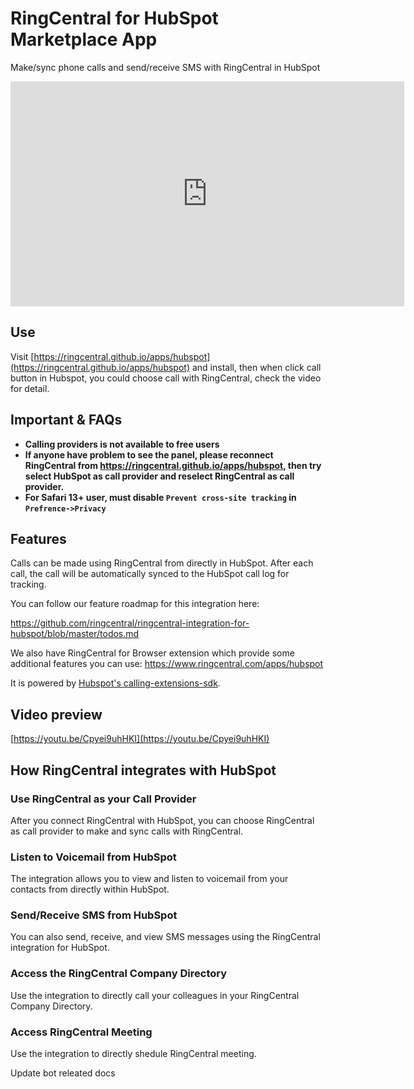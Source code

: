 # RingCentral for HubSpot Marketplace App

Make/sync phone calls and send/receive SMS with RingCentral in HubSpot

<iframe src="https://www.youtube.com/embed/1kTrMshj2KU?modestbranding=1&rel=0&theme=light" width="630" height="360" frameborder="0" allow="accelerometer; autoplay; encrypted-media; gyroscope; picture-in-picture" allowfullscreen></iframe>

## Use

Visit [https://ringcentral.github.io/apps/hubspot](https://ringcentral.github.io/apps/hubspot) and install, then when click call button in Hubspot, you could choose call with RingCentral, check the video for detail.

## Important & FAQs

- **Calling providers is not available to free users**
- **If anyone have problem to see the panel, please reconnect RingCentral from https://ringcentral.github.io/apps/hubspot, then try select HubSpot as call provider and reselect RingCentral as call provider.**
- **For Safari 13+ user, must disable `Prevent cross-site tracking` in `Prefrence->Privacy`**

## Features

Calls can be made using RingCentral from directly in HubSpot. After each call, the call will be automatically synced to the HubSpot call log for tracking.

You can follow our feature roadmap for this integration here:

https://github.com/ringcentral/ringcentral-integration-for-hubspot/blob/master/todos.md

We also have RingCentral for Browser extension which provide some additional features you can use: https://www.ringcentral.com/apps/hubspot

It is powered by [Hubspot's calling-extensions-sdk](https://github.com/HubSpot/calling-extensions-sdk).

## Video preview

[https://youtu.be/Cpyei9uhHKI](https://youtu.be/Cpyei9uhHKI)

## How RingCentral integrates with HubSpot

### Use RingCentral as your Call Provider

After you connect RingCentral with HubSpot, you can choose RingCentral as call provider to make and sync calls with RingCentral.

### Listen to Voicemail from HubSpot

The integration allows you to view and listen to voicemail from your contacts from directly within HubSpot.

### Send/Receive SMS from HubSpot

You can also send, receive, and view SMS messages using the RingCentral integration for HubSpot.

### Access the RingCentral Company Directory

Use the integration to directly call your colleagues in your RingCentral Company Directory.

### Access RingCentral Meeting

Use the integration to directly shedule RingCentral meeting.

Update bot releated docs